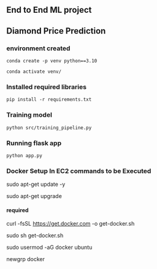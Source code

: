 ## End to End ML project
## Diamond Price Prediction

### environment created
```
conda create -p venv python==3.10

conda activate venv/
```

### Installed required libraries
```
pip install -r requirements.txt
```

### Training model
```
python src/training_pipeline.py
```

### Running flask app
```
python app.py
```

### Docker Setup In EC2 commands to be Executed

sudo apt-get update -y

sudo apt-get upgrade

#### required
curl -fsSL https://get.docker.com -o get-docker.sh

sudo sh get-docker.sh

sudo usermod -aG docker ubuntu

newgrp docker
